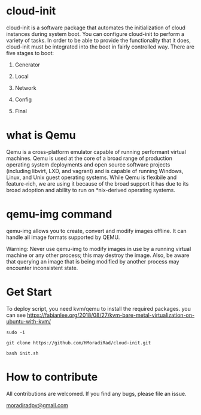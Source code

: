 # cloud-init
cloud-init is a software package that automates the initialization of cloud instances during system boot. 
You can configure cloud-init to perform a variety of tasks.
In order to be able to provide the functionality that it does, cloud-init must be integrated into the boot in fairly controlled way. There are five stages to boot:

1) Generator

2) Local

3) Network

4) Config

5) Final

# what is Qemu 

Qemu is a cross-platform emulator capable of running performant virtual machines. Qemu is used at the core of a broad range of production operating system deployments and open source software projects (including libvirt, LXD, and vagrant) and is capable of running Windows, Linux, and Unix guest operating systems. While Qemu is flexibile and feature-rich, we are using it because of the broad support it has due to its broad adoption and ability to run on *nix-derived operating systems.

# qemu-img command
qemu-img allows you to create, convert and modify images offline. It can handle all image formats supported by QEMU.

Warning: Never use qemu-img to modify images in use by a running virtual machine or any other process; this may destroy the image. Also, be aware that querying an image that is being modified by another process may encounter inconsistent state.

# Get Start
To deploy script, you need kvm/qemu to install the required packages.
you can see https://fabianlee.org/2018/08/27/kvm-bare-metal-virtualization-on-ubuntu-with-kvm/

```
sudo -i
```
```
git clone https://github.com/HMoradiRad/cloud-init.git
```
```
bash init.sh
```

# How to contribute
All contributions are welcomed. If you find any bugs, please file an issue.

moradiradpv@gmail.com





